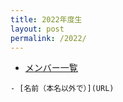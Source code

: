 ```yaml
---
title: 2022年度生
layout: post
permalink: /2022/
---
```

- [メンバー一覧](member/)

```
- [名前（本名以外で）](URL)
```